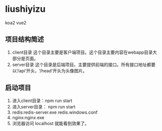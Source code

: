 # liushiyizu
koa2 vue2

##  项目结构简述
  1. client目录
    这个目录主要是客户端项目。这个目录主要内容在webapp目录大部分是页面。
  2. server目录
    这个目录是后端项目。主要提供前端的接口。所有接口地址都要以‘/api’开头，‘/head’开头为头像图片。

##  启动项目
1. 进入client目录：npm run start
2. 进入server目录： npm run start
3. redis:redis-server.exe redis.windows.conf
4. nginx:nginx.exe
5. 浏览器访问 localhost 就能看到效果了。

